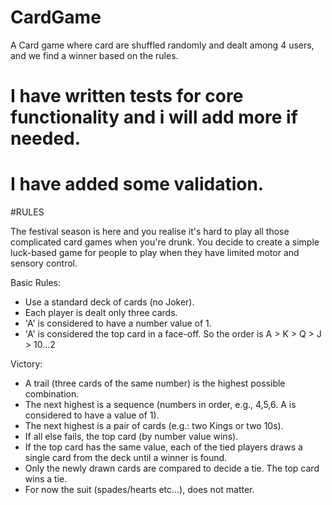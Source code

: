 # CardGame
A Card game where card are shuffled randomly and dealt among 4 users, and we find a winner based on the rules.

# I have written tests for core functionality and i will add more if needed.
# I have added some validation.


#RULES

The festival season is here and you realise it's hard to play all those complicated card games when you're drunk.
You decide to create a simple luck-based game for people to play when they have limited motor and sensory control.

Basic Rules:
- Use a standard deck of cards (no Joker).
- Each player is dealt only three cards.
- 'A' is considered to have a number value of 1.
- 'A' is considered the top card in a face-off. So the order is A > K > Q > J > 10...2

Victory:
- A trail (three cards of the same number) is the highest possible combination.
- The next highest is a sequence (numbers in order, e.g., 4,5,6. A is considered to have a value of 1).
- The next highest is a pair of cards (e.g.: two Kings or two 10s).
- If all else fails, the top card (by number value wins).
- If the top card has the same value, each of the tied players draws a single card from the deck until a winner is found.
- Only the newly drawn cards are compared to decide a tie. The top card wins a tie.
- For now the suit (spades/hearts etc...), does not matter.

